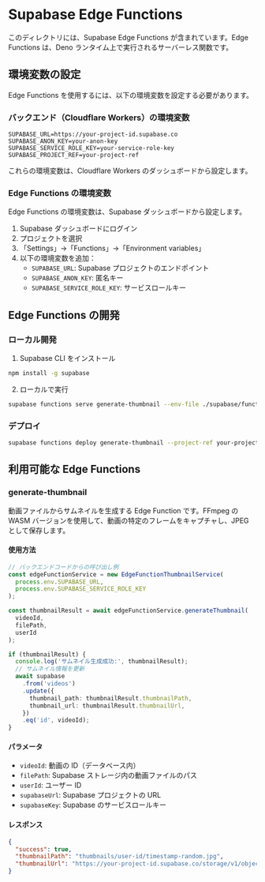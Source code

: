 # Supabase Edge Functions

このディレクトリには、Supabase Edge Functions が含まれています。Edge Functions は、Deno ランタイム上で実行されるサーバーレス関数です。

## 環境変数の設定

Edge Functions を使用するには、以下の環境変数を設定する必要があります。

### バックエンド（Cloudflare Workers）の環境変数

```
SUPABASE_URL=https://your-project-id.supabase.co
SUPABASE_ANON_KEY=your-anon-key
SUPABASE_SERVICE_ROLE_KEY=your-service-role-key
SUPABASE_PROJECT_REF=your-project-ref
```

これらの環境変数は、Cloudflare Workers のダッシュボードから設定します。

### Edge Functions の環境変数

Edge Functions の環境変数は、Supabase ダッシュボードから設定します。

1. Supabase ダッシュボードにログイン
2. プロジェクトを選択
3. 「Settings」→「Functions」→「Environment variables」
4. 以下の環境変数を追加：
   - `SUPABASE_URL`: Supabase プロジェクトのエンドポイント
   - `SUPABASE_ANON_KEY`: 匿名キー
   - `SUPABASE_SERVICE_ROLE_KEY`: サービスロールキー

## Edge Functions の開発

### ローカル開発

1. Supabase CLI をインストール

```bash
npm install -g supabase
```

2. ローカルで実行

```bash
supabase functions serve generate-thumbnail --env-file ./supabase/functions/generate-thumbnail/.env
```

### デプロイ

```bash
supabase functions deploy generate-thumbnail --project-ref your-project-ref
```

## 利用可能な Edge Functions

### generate-thumbnail

動画ファイルからサムネイルを生成する Edge Function です。FFmpeg の WASM バージョンを使用して、動画の特定のフレームをキャプチャし、JPEG として保存します。

#### 使用方法

```typescript
// バックエンドコードからの呼び出し例
const edgeFunctionService = new EdgeFunctionThumbnailService(
  process.env.SUPABASE_URL,
  process.env.SUPABASE_SERVICE_ROLE_KEY
);

const thumbnailResult = await edgeFunctionService.generateThumbnail(
  videoId,
  filePath,
  userId
);

if (thumbnailResult) {
  console.log('サムネイル生成成功:', thumbnailResult);
  // サムネイル情報を更新
  await supabase
    .from('videos')
    .update({
      thumbnail_path: thumbnailResult.thumbnailPath,
      thumbnail_url: thumbnailResult.thumbnailUrl,
    })
    .eq('id', videoId);
}
```

#### パラメータ

- `videoId`: 動画の ID（データベース内）
- `filePath`: Supabase ストレージ内の動画ファイルのパス
- `userId`: ユーザー ID
- `supabaseUrl`: Supabase プロジェクトの URL
- `supabaseKey`: Supabase のサービスロールキー

#### レスポンス

```json
{
  "success": true,
  "thumbnailPath": "thumbnails/user-id/timestamp-random.jpg",
  "thumbnailUrl": "https://your-project-id.supabase.co/storage/v1/object/public/videos/thumbnails/user-id/timestamp-random.jpg"
}
```
